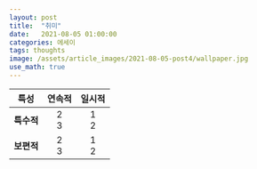 ```yaml
---
layout: post
title:  "취미"
date:   2021-08-05 01:00:00
categories: 에세이
tags: thoughts
image: /assets/article_images/2021-08-05-post4/wallpaper.jpg
use_math: true
---
```


 특성 | **연속적** | **일시적**
:---:|:---:|:---:
**특수적** | 2 <br /> 3 | 1 <br /> 2 
**보편적** |  2 <br /> 3| 1 <br /> 2 

